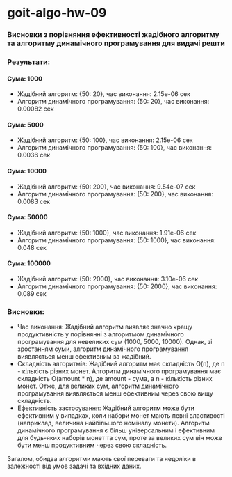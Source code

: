 # goit-algo-hw-09

### Висновки з порівняння ефективності жадібного алгоритму та алгоритму динамічного програмування для видачі решти

### Результати:

#### Сума: 1000
- Жадібний алгоритм: {50: 20}, час виконання: 2.15e-06 сек
- Алгоритм динамічного програмування: {50: 20}, час виконання: 0.00082 сек

#### Сума: 5000
- Жадібний алгоритм: {50: 100}, час виконання: 2.15e-06 сек
- Алгоритм динамічного програмування: {50: 100}, час виконання: 0.0036 сек

#### Сума: 10000
- Жадібний алгоритм: {50: 200}, час виконання: 9.54e-07 сек
- Алгоритм динамічного програмування: {50: 200}, час виконання: 0.0083 сек

#### Сума: 50000
- Жадібний алгоритм: {50: 1000}, час виконання: 1.91e-06 сек
- Алгоритм динамічного програмування: {50: 1000}, час виконання: 0.048 сек

#### Сума: 100000
- Жадібний алгоритм: {50: 2000}, час виконання: 3.10e-06 сек
- Алгоритм динамічного програмування: {50: 2000}, час виконання: 0.089 сек

### Висновки:
- Час виконання: Жадібний алгоритм виявляє значно кращу продуктивність у порівнянні з алгоритмом динамічного програмування для невеликих сум (1000, 5000, 10000). Однак, зі зростанням суми, алгоритм динамічного програмування виявляється менш ефективним за жадібний.
- Складність алгоритмів: Жадібний алгоритм має складність O(n), де n - кількість різних монет. Алгоритм динамічного програмування має складність O(amount * n), де amount - сума, а n - кількість різних монет. Отже, для великих сум, алгоритм динамічного програмування виявляється менш ефективним через свою вищу складність.
- Ефективність застосування: Жадібний алгоритм може бути ефективним у випадках, коли набори монет мають певні властивості (наприклад, величина найбільшого номіналу монети). Алгоритм динамічного програмування є більш універсальним і ефективним для будь-яких наборів монет та сум, проте за великих сум він може бути менш продуктивним через свою складність.


Загалом, обидва алгоритми мають свої переваги та недоліки в залежності від умов задачі та вхідних даних.
